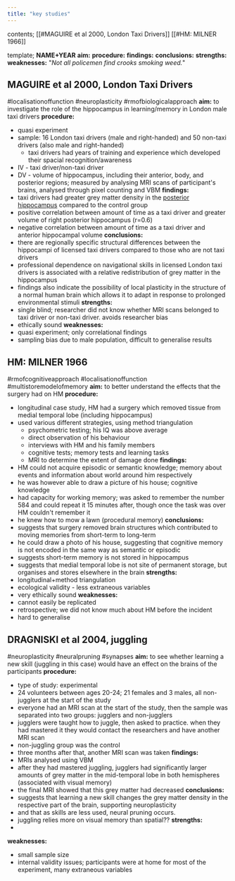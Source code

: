 ```yaml
---
title: "key studies"
---
```

contents;
[[#MAGUIRE et al 2000, London Taxi Drivers]]
[[#HM: MILNER 1966]]

template; 
**NAME+YEAR**
**aim:** 
**procedure:**
**findings:**
**conclusions:**
**strengths:**
**weaknesses:** 
"*Not all policemen find crooks smoking weed.*"

## MAGUIRE et al 2000, London Taxi Drivers
#localisationoffunction #neuroplasticity #rmofbiologicalapproach
**aim:** to investigate the role of the hippocampus in learning/memory in London male taxi drivers
**procedure:** 
- quasi experiment
- sample: 16 London taxi drivers (male and right-handed) and 50 non-taxi drivers (also male and right-handed)
	- taxi drivers had years of training and experience which developed their spacial recognition/awareness
- IV - taxi driver/non-taxi driver
- DV - volume of hippocampus, including their anterior, body, and posterior regions; measured by analysing MRI scans of participant's brains, analysed through pixel counting and VBM 
**findings:**
- taxi drivers had greater grey matter density in the <u>posterior hippocampus</u> compared to the control group
- positive correlation between amount of time as a taxi driver and greater volume of right posterior hippocampus (r=0.6)
- negative correlation between amount of time as a taxi driver and anterior hippocampal volume
**conclusions:**
- there are regionally specific structural differences between the hippocampi of licensed taxi drivers compared to those who are not taxi drivers
- professional dependence on navigational skills in licensed London taxi drivers is associated with a relative redistribution of grey matter in the hippocampus
- findings also indicate the possibility of local plasticity in the structure of a normal human brain which allows it to adapt in response to prolonged environmental stimuli
**strengths:**
- single blind; researcher did not know whether MRI scans belonged to taxi driver or non-taxi driver. avoids researcher bias
- ethically sound
**weaknesses:** 
- quasi experiment; only correlational findings
- sampling bias due to male population, difficult to generalise results

## HM: MILNER 1966
#rmofcognitiveapproach #localisationoffunction #multistoremodelofmemory 
**aim:** to better understand the effects that the surgery had on HM
**procedure:**
- longitudinal case study, HM had a surgery which removed tissue from medial temporal lobe (including hippocampus)
- used various different strategies, using method triangulation
	- psychometric testing; his IQ was above average
	- direct observation of his behaviour
	- interviews with HM and his family members
	- cognitive tests; memory tests and learning tasks
	- MRI to determine the extent of damage done
**findings:**
- HM could not acquire episodic or semantic knowledge; memory about events and information about world around him respectively
- he was however able to draw a picture of his house; cognitive knowledge
- had capacity for working memory; was asked to remember the number 584 and could repeat it 15 minutes after, though once the task was over HM couldn't remember it
- he knew how to mow a lawn (procedural memory)
**conclusions:**
- suggests that surgery removed brain structures which contributed to moving memories from short-term to long-term
- he could draw a photo of his house, suggesting that cognitive memory is not encoded in the same way as semantic or episodic
- suggests short-term memory is not stored in hippocampus 
- suggests that medial temporal lobe is not site of permanent storage, but organises and stores elsewhere in the brain 
**strengths:**
- longitudinal+method triangulation 
- ecological validity - less extraneous variables
- very ethically sound
**weaknesses:** 
- cannot easily be replicated
- retrospective; we did not know much about HM before the incident
- hard to generalise
## DRAGNISKI et al 2004, juggling
#neuroplasticity #neuralpruning #synapses 
**aim:** to see whether learning a new skill (juggling in this case) would have an effect on the brains of the participants
**procedure:**
- type of study: experimental
- 24 volunteers between ages 20-24; 21 females and 3 males, all non-jugglers at the start of the study
- everyone had an MRI scan at the start of the study, then the sample was separated into two groups: jugglers and non-jugglers
- jugglers were taught how to juggle, then asked to practice. when they had mastered it they would contact the researchers and have another MRI scan
- non-juggling group was the control
- three months after that, another MRI scan was taken
**findings:**
- MRIs analysed using VBM
- after they had mastered juggling, jugglers had significantly larger amounts of grey matter in the mid-temporal lobe in both hemispheres (associated with visual memory)
- the final MRI showed that this grey matter had decreased
**conclusions:**
- suggests that learning a new skill changes the grey matter density in the respective part of the brain, supporting neuroplasticity
- and that as skills are less used, neural pruning occurs.
- juggling relies more on visual memory than spatial??
**strengths:**
- 
**weaknesses:** 
- small sample size
- internal validity issues; participants were at home for most of the experiment, many extraneous variables